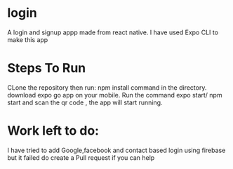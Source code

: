 # login
A login and signup appp made from react native.
I have used Expo CLI to make this app

# Steps To Run
  CLone the repository then run: npm install command in the directory.
  download expo go app on your mobile.
  Run the command expo start/ npm start and scan the qr code , the app will start running.
  
# Work left to do:
  I have tried to add Google,facebook and contact based login using firebase but it failed do create a Pull request if you can help
